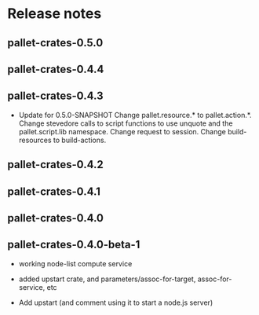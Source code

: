 # Release notes


## pallet-crates-0.5.0


## pallet-crates-0.4.4


## pallet-crates-0.4.3

- Update for 0.5.0-SNAPSHOT
  Change pallet.resource.* to pallet.action.*. Change stevedore calls to
  script functions to use unquote and the pallet.script.lib namespace. 
  Change request to session.  Change build-resources to build-actions.


## pallet-crates-0.4.2


## pallet-crates-0.4.1


## pallet-crates-0.4.0


## pallet-crates-0.4.0-beta-1

- working node-list compute service

- added upstart crate, and parameters/assoc-for-target, assoc-for-service,
  etc

- Add upstart (and comment using it to start a node.js server)


